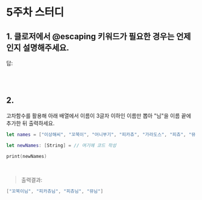 # 5주차 스터디

## 1. 클로저에서 @escaping 키워드가 필요한 경우는 언제인지 설명해주세요.

답:

<br><br>

## 2.

고차함수를 활용해 아래 배열에서 이름이 3글자 이하인 이름만 뽑아 "님"을 이름 끝에 추가한 뒤 출력하세요.

```swift
let names = ["이상해씨", "꼬북이", "어니부기", "피카츄", "가라도스", "피츄", "뮤"]

let newNames: [String] = // 여기에 코드 작성

print(newNames)
```

<br>

> 출력결과:
> 

```swift
["꼬북이님", "피카츄님", "피츄님", "뮤님"]
```
